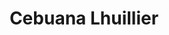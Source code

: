 ---
title: "Cebuana Lhuillier"
url: /las-pinas/cebuana-lhuillier-alabang-zapote-road/
shop: Leiher
---